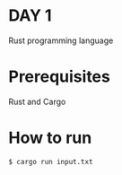 # DAY 1

Rust programming language

# Prerequisites

Rust and Cargo

# How to run

```bash
$ cargo run input.txt
```
